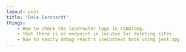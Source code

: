 ```yaml
---
layout: post
title: "Dale Earnhardt"
things:
    - How to check the leadrouter logs in rabbitmq.
    - that there is no endpoint in locutus for deleting sites.
    - how to easily debug react's useContext hook using jest.spy
---
```



